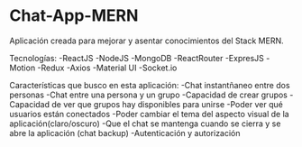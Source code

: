 # Chat-App-MERN
Aplicación creada para mejorar y asentar conocimientos del Stack MERN.

Tecnologías:
  -ReactJS
  -NodeJS
  -MongoDB
  -ReactRouter
  -ExpresJS
  -Motion
  -Redux
  -Axios
  -Material UI
  -Socket.io

Características que busco en esta aplicación:
  -Chat instantñaneo entre dos personas
  -Chat entre una persona y un grupo
  -Capacidad de crear grupos
  -Capacidad de ver que grupos hay disponibles para unirse
  -Poder ver qué usuarios están conectados
  -Poder cambiar el tema del aspecto visual de la aplicación(claro/oscuro)
  -Que el chat se mantenga cuando se cierra y se abre la aplicación (chat backup)
  -Autenticación y autorización
